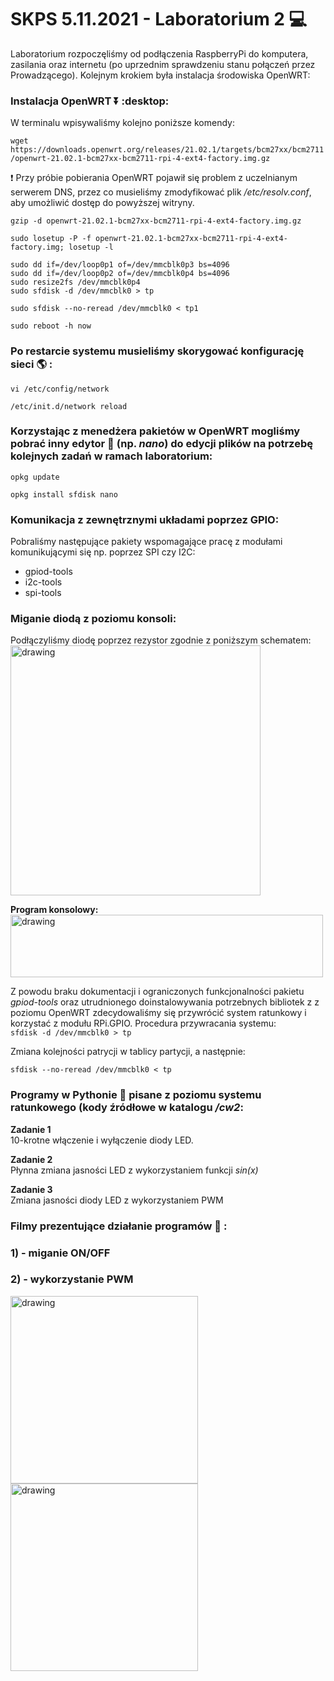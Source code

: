 # SKPS 5.11.2021 - Laboratorium 2 :computer:  

Laboratorium rozpoczęliśmy od podłączenia RaspberryPi do komputera, zasilania oraz internetu (po uprzednim sprawdzeniu stanu połączeń przez Prowadzącego). Kolejnym krokiem była instalacja środowiska OpenWRT:

### Instalacja OpenWRT :arrow_double_down: :desktop:  

W terminalu wpisywaliśmy kolejno poniższe komendy:  

`wget https://downloads.openwrt.org/releases/21.02.1/targets/bcm27xx/bcm2711/openwrt-21.02.1-bcm27xx-bcm2711-rpi-4-ext4-factory.img.gz`    

:exclamation: Przy próbie pobierania OpenWRT pojawił się problem z uczelnianym serwerem DNS, przez co musieliśmy zmodyfikować plik */etc/resolv.conf*, aby umożliwić dostęp do powyższej witryny.

`gzip -d openwrt-21.02.1-bcm27xx-bcm2711-rpi-4-ext4-factory.img.gz`    

`sudo losetup -P -f openwrt-21.02.1-bcm27xx-bcm2711-rpi-4-ext4-factory.img; losetup -l`  

`sudo dd if=/dev/loop0p1 of=/dev/mmcblk0p3 bs=4096`    
`sudo dd if=/dev/loop0p2 of=/dev/mmcblk0p4 bs=4096`    
`sudo resize2fs /dev/mmcblk0p4`  
`sudo sfdisk -d /dev/mmcblk0 > tp`    

`sudo sfdisk --no-reread /dev/mmcblk0 < tp1`  

`sudo reboot -h now`  

### Po restarcie systemu musieliśmy skorygować konfigurację sieci :earth_americas: :

`vi /etc/config/network`  

`/etc/init.d/network reload`    

### Korzystając z menedżera pakietów w OpenWRT mogliśmy pobrać inny edytor :page_facing_up:  (np. *nano*) do edycji plików na potrzebę kolejnych zadań w ramach laboratorium:  

`opkg update`   

`opkg install sfdisk nano` 

### Komunikacja z zewnętrznymi układami poprzez GPIO:  

Pobraliśmy następujące pakiety wspomagające pracę z modułami komunikującymi się np. poprzez SPI czy I2C:  
- gpiod-tools  
- i2c-tools  
- spi-tools  

### Miganie diodą z poziomu konsoli:  
Podłączyliśmy diodę poprzez rezystor zgodnie z poniższym schematem:  
    <img src="uploads/98fc4f51e372286d246df9f53f2e027f/image.png" alt="drawing" width="400" height="400"/>


**Program konsolowy:** 
<img src="uploads/a2b3ac1518d38e4c9ca5104fe0729048/image.png" alt="drawing" width="500" height="100"/>


Z powodu braku dokumentacji i ograniczonych funkcjonalności pakietu *gpiod-tools* oraz utrudnionego doinstalowywania potrzebnych bibliotek z z poziomu OpenWRT zdecydowaliśmy się przywrócić system ratunkowy i korzystać z modułu RPi.GPIO. 
Procedura przywracania systemu:   
`sfdisk -d /dev/mmcblk0 > tp`    

Zmiana kolejności patrycji w tablicy partycji, a następnie:  

`sfdisk --no-reread /dev/mmcblk0 < tp`  

### Programy w Pythonie :snake: pisane z poziomu systemu ratunkowego (kody źródłowe w katalogu */cw2*:  

**Zadanie 1**    
10-krotne włączenie i wyłączenie diody LED.

**Zadanie 2**     
Płynna zmiana jasności LED z wykorzystaniem funkcji *sin(x)*  

**Zadanie 3**     
Zmiana jasności diody LED z wykorzystaniem PWM  

### Filmy prezentujące działanie programów :movie_camera: :  
### 1) - miganie ON/OFF
### 2) - wykorzystanie PWM  

<img src="uploads/ab7bb488efac69a47e49806ec4fc73cb/image.png" alt="drawing" width="300" height="300"/>



<img src="uploads/d5aa8f9ed22619c6fd216ddba9443613/image.png" alt="drawing" width="300" height="300"/>


 



